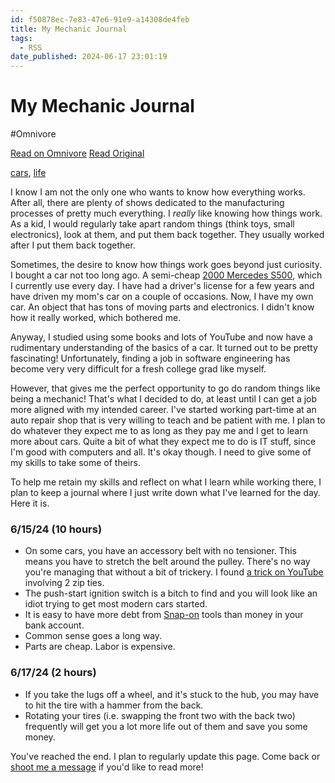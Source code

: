 ```yaml
---
id: f50878ec-7e83-47e6-91e9-a14308de4feb
title: My Mechanic Journal
tags:
  - RSS
date_published: 2024-06-17 23:01:19
---
```


# My Mechanic Journal
#Omnivore

[Read on Omnivore](https://omnivore.app/me/my-mechanic-journal-19029ab84d3)
[Read Original](https://angelolloti.com/blog/mechanic/)



[cars](https:&#x2F;&#x2F;angelolloti.com&#x2F;blog&#x2F;?tag&#x3D;cars), [life](https:&#x2F;&#x2F;angelolloti.com&#x2F;blog&#x2F;?tag&#x3D;life)

I know I am not the only one who wants to know how everything works. After all, there are plenty of shows dedicated to the manufacturing processes of pretty much everything. I _really_ like knowing how things work. As a kid, I would regularly take apart random things (think toys, small electronics), look at them, and put them back together. They usually worked after I put them back together.

Sometimes, the desire to know how things work goes beyond just curiosity. I bought a car not too long ago. A semi-cheap [2000 Mercedes S500](https:&#x2F;&#x2F;en.wikipedia.org&#x2F;wiki&#x2F;Mercedes-Benz%5FS-Class%5F%28W220%29), which I currently use every day. I have had a driver&#39;s license for a few years and have driven my mom&#39;s car on a couple of occasions. Now, I have my own car. An object that has tons of moving parts and electronics. I didn&#39;t know how it really worked, which bothered me.

Anyway, I studied using some books and lots of YouTube and now have a rudimentary understanding of the basics of a car. It turned out to be pretty fascinating! Unfortunately, finding a job in software engineering has become very very difficult for a fresh college grad like myself.

However, that gives me the perfect opportunity to go do random things like being a mechanic! That&#39;s what I decided to do, at least until I can get a job more aligned with my intended career. I&#39;ve started working part-time at an auto repair shop that is very willing to teach and be patient with me. I plan to do whatever they expect me to as long as they pay me and I get to learn more about cars. Quite a bit of what they expect me to do is IT stuff, since I&#39;m good with computers and all. It&#39;s okay though. I need to give some of my skills to take some of theirs.

To help me retain my skills and reflect on what I learn while working there, I plan to keep a journal where I just write down what I&#39;ve learned for the day. Here it is.

### 6&#x2F;15&#x2F;24 (10 hours)

* On some cars, you have an accessory belt with no tensioner. This means you have to stretch the belt around the pulley. There&#39;s no way you&#39;re managing that without a bit of trickery. I found [a trick on YouTube](https:&#x2F;&#x2F;youtu.be&#x2F;diJ1mXW2WOY) involving 2 zip ties.
* The push-start ignition switch is a bitch to find and you will look like an idiot trying to get most modern cars started.
* It is easy to have more debt from [Snap-on](https:&#x2F;&#x2F;www.snapon.com&#x2F;) tools than money in your bank account.
* Common sense goes a long way.
* Parts are cheap. Labor is expensive.

### 6&#x2F;17&#x2F;24 (2 hours)

* If you take the lugs off a wheel, and it&#39;s stuck to the hub, you may have to hit the tire with a hammer from the back.
* Rotating your tires (i.e. swapping the front two with the back two) frequently will get you a lot more life out of them and save you some money.

You&#39;ve reached the end. I plan to regularly update this page. Come back or [shoot me a message](https:&#x2F;&#x2F;www.linkedin.com&#x2F;in&#x2F;lloti&#x2F;) if you&#39;d like to read more!